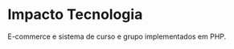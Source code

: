 <h1>Impacto Tecnologia</h1>

<div>E-commerce e sistema de curso e grupo implementados em PHP.</div>
